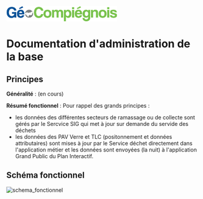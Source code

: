 ![picto](/doc/img/Logo_web-GeoCompiegnois.png)

# Documentation d'administration de la base #

## Principes
 **Généralité** :
(en cours)
 
 **Résumé fonctionnel** :
Pour rappel des grands principes :

* les données des différentes secteurs de ramassage ou de collecte sont gérés par le Sercvice SIG qui met à jour sur demande du servide des déchets
* les données des PAV Verre et TLC (positonnement et données attributaires) sont mises à jour par le Service déchet directement dans l'application métier et les données sont envoyées (la nuit) à l'application Grand Public du Plan Interactif.

## Schéma fonctionnel

![schema_fonctionnel](img/schema_fonctionnel_amt_fon_eco.png)
